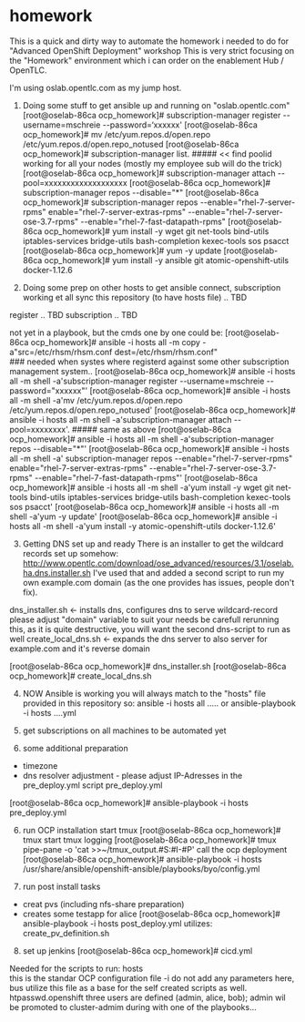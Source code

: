 # homework
This is a quick and dirty way to automate the homework i needed to do for "Advanced OpenShift Deployment" workshop
This is very strict focusing on the "Homework" environment which i can order on the enablement Hub  / OpenTLC.

I'm using oslab.opentlc.com as my jump host.

1) Doing some stuff to get ansible up and running on "oslab.opentlc.com"
[root@oselab-86ca ocp_homework]# subscription-manager register --username=mschreie --password=‘xxxxxx'
[root@oselab-86ca ocp_homework]# mv /etc/yum.repos.d/open.repo /etc/yum.repos.d/open.repo_notused
[root@oselab-86ca ocp_homework]# subscription-manager list.    ##### << find poolid working for all your nodes (mostly my employee sub will do the trick)
[root@oselab-86ca ocp_homework]# subscription-manager attach --pool=xxxxxxxxxxxxxxxxxxx
[root@oselab-86ca ocp_homework]# subscription-manager repos --disable="*"
[root@oselab-86ca ocp_homework]# subscription-manager repos --enable="rhel-7-server-rpms" enable="rhel-7-server-extras-rpms" --enable="rhel-7-server-ose-3.7-rpms" --enable="rhel-7-fast-datapath-rpms"
[root@oselab-86ca ocp_homework]# yum install -y wget git net-tools bind-utils iptables-services bridge-utils bash-completion kexec-tools sos psacct
[root@oselab-86ca ocp_homework]# yum -y update
[root@oselab-86ca ocp_homework]# yum install -y ansible git atomic-openshift-utils docker-1.12.6

2) Doing some prep on other hosts to get ansible connect, subscription working et all
sync this repository (to have hosts file)
.. TBD

register 
.. TBD
subscription
.. TBD

not yet in a playbook, but the cmds one by one could be:
[root@oselab-86ca ocp_homework]# ansible -i hosts all -m copy -a"src=/etc/rhsm/rhsm.conf dest=/etc/rhsm/rhsm.conf"        
          ### needed when systes where registerd against some other subscription management system..
[root@oselab-86ca ocp_homework]# ansible -i hosts all -m shell -a'subscription-manager register --username=mschreie --password="xxxxxx"'
[root@oselab-86ca ocp_homework]# ansible -i hosts all -m shell -a'mv /etc/yum.repos.d/open.repo /etc/yum.repos.d/open.repo_notused'
[root@oselab-86ca ocp_homework]# ansible -i hosts all -m shell -a'subscription-manager attach --pool=xxxxxxxx'.     ##### same as above
[root@oselab-86ca ocp_homework]# ansible -i hosts all -m shell -a'subscription-manager repos --disable="*"'
[root@oselab-86ca ocp_homework]# ansible -i hosts all -m shell -a' subscription-manager repos --enable="rhel-7-server-rpms" enable="rhel-7-server-extras-rpms" --enable="rhel-7-server-ose-3.7-rpms" --enable="rhel-7-fast-datapath-rpms"'
[root@oselab-86ca ocp_homework]# ansible -i hosts all -m shell -a'yum install -y wget git net-tools bind-utils iptables-services bridge-utils bash-completion kexec-tools sos psacct'
[root@oselab-86ca ocp_homework]# ansible -i hosts all -m shell -a'yum -y update'
[root@oselab-86ca ocp_homework]# ansible -i hosts all -m shell -a'yum install -y atomic-openshift-utils docker-1.12.6'



3) Getting DNS set up and ready
There is an installer to get the wildcard records set up somehow:
http://www.opentlc.com/download/ose_advanced/resources/3.1/oselab.ha.dns.installer.sh
I've used that and added a second script to run my own example.com domain (as the one provides has issues, people don't fix).

dns_installer.sh <- installs dns, configures dns to serve wildcard-record
              please adjust "domain" variable to suit your needs
             be carefull rerunning this, as it is quite destructive, you will want the second dns-script to run as well
create_local_dns.sh <- expands the dns server to also server for example.com and it's reverse domain

[root@oselab-86ca ocp_homework]# dns_installer.sh 
[root@oselab-86ca ocp_homework]# create_local_dns.sh 

4) NOW Ansible is working
you will always match to the "hosts" file provided in this repository
so:
ansible -i hosts all .....
or 
ansible-playbook -i hosts ....yml

5) get subscriptions on all machines 
to be automated yet

6) some additional preparation
  - timezone
  - dns resolver adjustment - please adjust IP-Adresses in the pre_deploy.yml script
pre_deploy.yml 

[root@oselab-86ca ocp_homework]# ansible-playbook -i hosts pre_deploy.yml 

6) run OCP installation
start tmux 
[root@oselab-86ca ocp_homework]#  tmux
start tmux logging
[root@oselab-86ca ocp_homework]# tmux pipe-pane -o 'cat >>~/tmux_output.#S:#I-#P'
call the ocp deployment
[root@oselab-86ca ocp_homework]# ansible-playbook -i hosts /usr/share/ansible/openshift-ansible/playbooks/byo/config.yml 


7) run post install tasks
  - creat pvs (including nfs-share preparation) 
  - creates some testapp for alice
[root@oselab-86ca ocp_homework]# ansible-playbook -i hosts  post_deploy.yml
     utilizes: create_pv_definition.sh

8) set up jenkins
[root@oselab-86ca ocp_homework]#  cicd.yml


Needed for the scripts to run:
hosts   
    this is the standar OCP configuration file -i do not add any parameters here, bus utilize this file as a base for the self created scripts as well.
htpasswd.openshift
    three users are defined (admin, alice, bob); admin wil be promoted to cluster-admim during with one of the playbooks...


